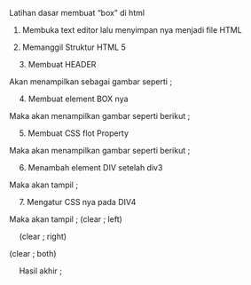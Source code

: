 Latihan dasar membuat “box” di html
1.	Membuka text editor lalu menyimpan nya menjadi file HTML

 

2.	Memanggil Struktur HTML 5

 

 
3.	Membuat HEADER

 

Akan menampilkan sebagai gambar seperti ;

 

 
4.	Membuat element BOX nya

 

Maka akan menampilkan gambar seperti berikut ;
 

 
5.	Membuat CSS flot Property

 

Maka akan menampilkan gambar seperti berikut ;
 

 
6.	Menambah element DIV setelah div3

 

Maka akan tampil ;

 

 
7.	Mengatur CSS nya pada DIV4

 

Maka akan tampil ;
(clear ; left)
 

 
(clear ; right)

 

(clear ; both)

 


 
Hasil akhir ;

 
